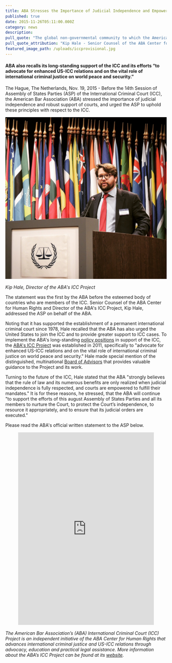 ```yaml
---
title: ABA Stresses the Importance of Judicial Independence and Empowerment Before the ICC Assembly of States Parties
published: true
date: 2015-11-26T05:11:00.000Z
category: news
description:
pull_quote: "The global non-governmental community to which the American Bar Association belongs must continue to support and advance the ICC's mandate, and to support the efforts of this august Assembly of States Parties and all its members to nurture the Court, to protect the Court’s independence, to resource it appropriately, and to ensure that its judicial orders are executed."
pull_quote_attribution: "Kip Hale - Senior Counsel of the ABA Center for Human Rights & Director of the ABA's ICC Project"
featured_image_path: /uploads/iccprovisional.jpg
---
```



#### ABA also recalls its long-standing support of the ICC and its efforts “to advocate for enhanced US-ICC relations and on the vital role of international criminal justice on world peace and security.”

The Hague, The Netherlands, Nov. 19, 2015 - Before the 14th Session of Assembly of States Parties (ASP) of the International Criminal Court (ICC), the American Bar Association (ABA) stressed the importance of judicial independence and robust support of courts, and urged the ASP to uphold these principles with respect to the ICC.

![](/uploads/1448509997894_ASP%202.JPG)

*Kip Hale, Director of the ABA's ICC Project*

The statement was the first by the ABA before the esteemed body of countries who are members of the ICC. Senior Counsel of the ABA Center for Human Rights and Director of the ABA's ICC Project, Kip Hale, addressed the ASP on behalf of the ABA.

Noting that it has supported the establishment of a permanent international criminal court since 1978, Hale recalled that the ABA has also urged the United States to join the ICC and to provide greater support to ICC cases. To implement the ABA's long-standing [policy positions](https://www.aba-icc.org/the-aba-icc-project/aba-policy-on-the-icc/) in support of the ICC, the [ABA's ICC Project](http://www.aba-icc.org/) was established in 2011, specifically to "advocate for enhanced US-ICC relations and on the vital role of international criminal justice on world peace and security." Hale made special mention of the distinguished, multinational [Board of Advisors](http://www.aba-icc.org/the-aba-icc-project/board-of-advisors/) that provides valuable guidance to the Project and its work.

Turning to the future of the ICC, Hale stated that the ABA "strongly believes that the rule of law and its numerous benefits are only realized when judicial independence is fully respected, and courts are empowered to fulfill their mandates." It is for these reasons, he stressed, that the ABA will continue "to support the efforts of this august Assembly of States Parties and all its members to nurture the Court, to protect the Court’s independence, to resource it appropriately, and to ensure that its judicial orders are executed."

Please read the ABA's official written statement to the ASP below.

<figure data-type="embed"><iframe width="100%" height="600" class="scribd_iframe_embed" id="doc_282" src="https://www.scribd.com/embeds/291188452/content?start_page=1&amp;view_mode=scroll&amp;access_key=key-IxXX2TjX4k653HDLMif5&amp;show_recommendations=true" frameborder="0" scrolling="no" data-aspect-ratio="0.7729220222793488" data-auto-height="false"></iframe></figure>

*The American Bar Association’s (ABA) International Criminal Court (ICC) Project is an independent initiative of the ABA Center for Human Rights that advances international criminal justice and US-ICC relations through advocacy, education and practical legal assistance. More information about the ABA’s ICC Project can be found at its [website](http://www.aba-icc.org/).*